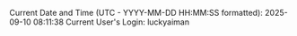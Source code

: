 Current Date and Time (UTC - YYYY-MM-DD HH:MM:SS formatted): 2025-09-10 08:11:38
Current User's Login: luckyaiman
